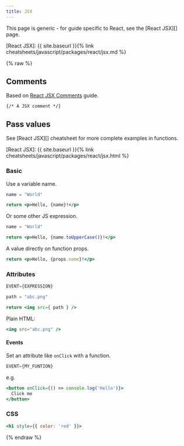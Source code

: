 ```yaml
---
title: JSX
---
```


This page is generic - for guide specific to React, see the [React JSX][] page.

[React JSX]: {{ site.baseurl }}{% link cheatsheets/javascript/packages/react/jsx.md %}

{% raw %}


## Comments

Based on [React JSX Comments](https://wesbos.com/react-jsx-comments/) guide.

```
{/* A JSX comment */}
```

## Pass values

See [React JSX][] cheatsheet for more complete examples in functions.

[React JSX]: {{ site.baseurl }}{% link cheatsheets/javascript/packages/react/jsx.html %}

### Basic

Use a variable name.

```jsx
name = "World"

return <p>Hello, {name}!</p>
```

Or some other JS expression.

```jsx
name = "World"

return <p>Hello, {name.toUpperCase()}!</p>
```

A value directly on function props.

```jsx
return <p>Hello, {props.name}!</p>
```

### Attributes

```jsx
EVENT={EXPRESSION}
```

```jsx
path = "abc.png"

return <img src={ path } />
```

Plain HTML:

```jsx
<img src="abc.png" />
```

#### Events

Set an attribute like `onClick` with a function.

```jsx
EVENT={MY_FUNTION}
```

e.g.

```jsx
<button onClick={() => console.log('Hello')}>
  Click me
</button>
```

### CSS

```jsx
<h1 style={{ color: 'red' }}>
```


{% endraw %}
